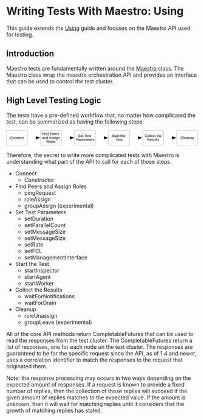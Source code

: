 Writing Tests With Maestro: Using
============

This guide extends the [Using](extra/doc/Using.md) guide and focuses on the Maestro API used for testing. 

Introduction
----

Maestro tests are fundamentally written around the [Maestro](http://www.orpiske.net/files/javadoc/maestro-java-1.5/apidocs/org/maestro/client/Maestro.html)
class. The Maestro class wrap the maestro orchestration API and provides an interface that can be used to control the 
test cluster.


High Level Testing Logic
----

The tests have a pre-defined workflow that, no matter how complicated the test, can be summarized as having the
following steps:

![Maestro Overview](figures/test_workflow.png)

Therefore, the secret to write more complicated tests with Maestro is understanding what part of the API to call
for each of those steps. 

* Connect
  * Constructor
* Find Peers and Assign Roles
  * pingRequest
  * roleAssign
  * groupAssign (experimental)
* Set Test Parameters
  * setDuration
  * setParallelCount
  * setMessageSize
  * setMessageSize
  * setRate
  * setFCL
  * setManagementInterface
* Start the Test
  * startInspector
  * startAgent
  * startWorker
* Collect the Results
  * waitForNotifications
  * waitForDrain
* Cleanup
  * roleUnassign
  * groupLeave (experimental)


All of the core API methods return CompletableFutures that can be used to read the responses from the 
test cluster. The CompletableFutures return a list of responses, one for each node on the test cluster. 
The responses are guaranteed to be for the specific request since the API, as of 1.4 and newer, uses a 
correlation identifier to match the responses to the request that originated them. 

Note: the response processing may occurs in two ways depending on the expected amount of responses. If 
a request is known to provide a fixed number of replies, then the collection of those replies will succeed 
if the given amount of replies matches to the expected value. If the amount is unknown, then it will wait 
for matching replies until it considers that the growth of matching replies has staled.


